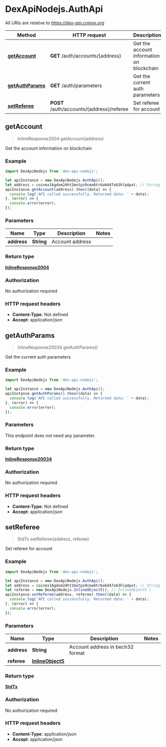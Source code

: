 # DexApiNodejs.AuthApi

All URIs are relative to *https://dex-api.coinex.org*

Method | HTTP request | Description
------------- | ------------- | -------------
[**getAccount**](AuthApi.md#getAccount) | **GET** /auth/accounts/{address} | Get the account information on blockchain
[**getAuthParams**](AuthApi.md#getAuthParams) | **GET** /auth/parameters | Get the current auth parameters
[**setReferee**](AuthApi.md#setReferee) | **POST** /auth/accounts/{address}/referee | Set referee for account



## getAccount

> InlineResponse2004 getAccount(address)

Get the account information on blockchain

### Example

```javascript
import DexApiNodejs from 'dex-api-nodejs';

let apiInstance = new DexApiNodejs.AuthApi();
let address = coinex16gdxm24ht2mxtpz9cma6tr6a6d47x63hlq4pxt; // String | Account address
apiInstance.getAccount(address).then((data) => {
  console.log('API called successfully. Returned data: ' + data);
}, (error) => {
  console.error(error);
});

```

### Parameters


Name | Type | Description  | Notes
------------- | ------------- | ------------- | -------------
 **address** | **String**| Account address | 

### Return type

[**InlineResponse2004**](InlineResponse2004.md)

### Authorization

No authorization required

### HTTP request headers

- **Content-Type**: Not defined
- **Accept**: application/json


## getAuthParams

> InlineResponse20034 getAuthParams()

Get the current auth parameters

### Example

```javascript
import DexApiNodejs from 'dex-api-nodejs';

let apiInstance = new DexApiNodejs.AuthApi();
apiInstance.getAuthParams().then((data) => {
  console.log('API called successfully. Returned data: ' + data);
}, (error) => {
  console.error(error);
});

```

### Parameters

This endpoint does not need any parameter.

### Return type

[**InlineResponse20034**](InlineResponse20034.md)

### Authorization

No authorization required

### HTTP request headers

- **Content-Type**: Not defined
- **Accept**: application/json


## setReferee

> StdTx setReferee(address, referee)

Set referee for account

### Example

```javascript
import DexApiNodejs from 'dex-api-nodejs';

let apiInstance = new DexApiNodejs.AuthApi();
let address = coinex16gdxm24ht2mxtpz9cma6tr6a6d47x63hlq4pxt; // String | Account address in bech32 format
let referee = new DexApiNodejs.InlineObject5(); // InlineObject5 | 
apiInstance.setReferee(address, referee).then((data) => {
  console.log('API called successfully. Returned data: ' + data);
}, (error) => {
  console.error(error);
});

```

### Parameters


Name | Type | Description  | Notes
------------- | ------------- | ------------- | -------------
 **address** | **String**| Account address in bech32 format | 
 **referee** | [**InlineObject5**](InlineObject5.md)|  | 

### Return type

[**StdTx**](StdTx.md)

### Authorization

No authorization required

### HTTP request headers

- **Content-Type**: application/json
- **Accept**: application/json

